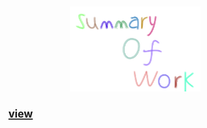 <p align='center'><img width='260' src='./docs/.vuepress/public/logo.png'></p>  

## [view](https://mackkkk.github.io/)
